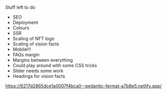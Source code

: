 Stuff left to do
- SEO 
- Deployment
- Colours
- SSR
- Scaling of NFT logo
- Scaling of vision facts
- Mobile!!!
- FAQs margin
- Margins between everything
- Could play around with some CSS tricks
- Slider needs some work
- Headings for vision facts

https://6217d2865dce1a0007f4bca0--pedantic-fermat-a7b8e5.netlify.app/
